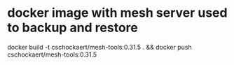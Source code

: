 # docker image with mesh server used to backup and restore

docker build  -t cschockaert/mesh-tools:0.31.5 . && docker push cschockaert/mesh-tools:0.31.5
